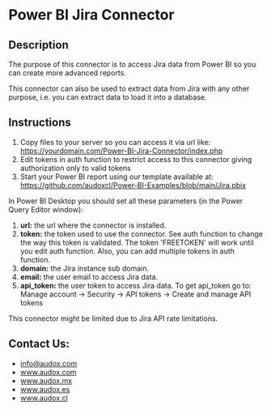 # Power BI Jira Connector

## Description

The purpose of this connector is to access Jira data from Power BI so you can create more advanced reports.

This connector can also be used to extract data from Jira with any other purpose, i.e. you can extract data to load it into a database.

## Instructions

1. Copy files to your server so you can access it via url like:
https://yourdomain.com/Power-BI-Jira-Connector/index.php
2. Edit tokens in auth function to restrict access to this connector giving authorization only to valid tokens
3. Start your Power BI report using our template available at:
https://github.com/audoxcl/Power-BI-Examples/blob/main/Jira.pbix

In Power BI Desktop you should set all these parameters (in the Power Query Editor window):

1. **url:** the url where the connector is installed.
2. **token:** the token used to use the connector. See auth function to change the way this token is validated. The token 'FREETOKEN' will work until you edit auth function. Also, you can add multiple tokens in auth function.
3. **domain:** the Jira instance sub domain.
4. **email:** the user email to access Jira data.
5. **api_token:** the user token to access Jira data. To get api_token go to: Manage account -> Security -> API tokens -> Create and manage API tokens

This connector might be limited due to Jira API rate limitations.

## Contact Us:

- info@audox.com
- www.audox.com
- www.audox.mx
- www.audox.es
- www.audox.cl
